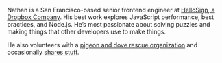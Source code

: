 Nathan is a San Francisco-based senior frontend engineer at [HelloSign, a Dropbox Company](https://hellosign.com). His best work explores JavaScript performance, best practices, and Node.js. He’s most passionate about solving puzzles and making things that other developers use to make things.

He also volunteers with a [pigeon and dove rescue organization](http://pigeonrescue.org) and occasionally [shares stuff](/stuff).
